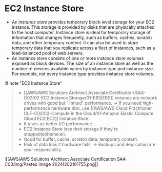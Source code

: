 # EC2 Instance Store
- An _instance store_ provides temporary block-level storage for your EC2 instance. This storage is provided by disks that are physically attached to the host computer. Instance store is ideal for temporary storage of information that changes frequently, such as buffers, caches, scratch data, and other temporary content. It can also be used to store temporary data that you replicate across a fleet of instances, such as a load-balanced pool of web servers.
- An instance store consists of one or more instance store volumes exposed as block devices. The size of an instance store as well as the number of devices available varies by instance type and instance size. For example, not every instance type provides instance store volumes. 

!!! note "EC2 Instance Store"
> - [[AWS/AWS Solutions Architect Associate Certification SAA-C03/02-EC2 Instance Storage/01-EBS|EBS]] volumes are network drives with good but "limited" performance. -> If you need high-performance hardware disk, use [[AWS/AWS Cloud Practitioner CLF-C02/02-Compute in the Cloud/01-Amazon Elastic Compute Cloud EC2|EC2]] Instance Store.
> - It gives us better I/O performance.
> - EC2 Instance Store lose their storage if they're stopped(ephemeral).
> - Good for buffer, cache, scratch data, temporary content.
> - Risk of data loss if hardware fails. -> Backups and Replication are your responsibility.

![[AWS/AWS Solutions Architect Associate Certification SAA-C03/img/Pasted image 20241202101755.png]]